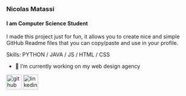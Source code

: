 ### Nicolas Matassi
#### I am Computer Science Student
I made this project just for fun, it allows you to create nice and simple GitHub Readme files that you can copy/paste and use in your profile.

Skills: PYTHON / JAVA / JS / HTML / CSS

- 🔭 I’m currently working on my web design agency 


[<img src='https://cdn.jsdelivr.net/npm/simple-icons@3.0.1/icons/github.svg' alt='github' height='40'>](https://github.com/NicoAm21)  [<img src='https://cdn.jsdelivr.net/npm/simple-icons@3.0.1/icons/linkedin.svg' alt='linkedin' height='40'>](https://www.linkedin.com/in/https://www.linkedin.com/in/nicolas-matassi-43a532225//)  


